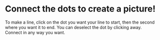 # Connect the dots to create a picture!

To make a line, click on the dot you want your line to start, then the second where you want it to end.
You can deselect the dot by clicking away. Connect in any way you want.
